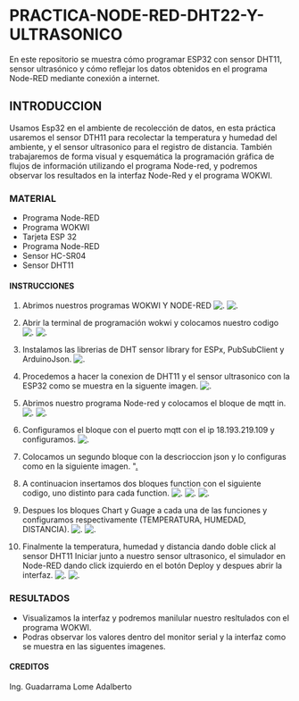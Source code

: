 # PRACTICA-NODE-RED-DHT22-Y-ULTRASONICO
En este repositorio se muestra cómo programar ESP32 con sensor DHT11, sensor ultrasónico y cómo reflejar los datos obtenidos en el programa Node-RED mediante conexión a internet.
## INTRODUCCION 
Usamos Esp32 en el ambiente de recolección de datos, en esta práctica usaremos el sensor DTH11 para recolectar la temperatura y humedad del ambiente, y el sensor ultrasonico para el registro de distancia. También trabajaremos de forma visual y esquemática la programación gráfica de flujos de información utilizando el programa Node-red, y podremos observar los resultados en la interfaz Node-Red y el programa WOKWI.
### MATERIAL 
* Programa Node-RED
* Programa WOKWI
* Tarjeta ESP 32
* Programa Node-RED
* Sensor HC-SR04
* Sensor DHT11
#### INSTRUCCIONES 
1. Abrimos nuestros programas WOKWI Y NODE-RED
![.](https://github.com/AdalGuadarrama/PRACTICA-NODE-RED-DHT22-Y-ULTRASONICO/blob/main/s0.0.png)
![.](https://github.com/AdalGuadarrama/PRACTICA-NODE-RED-DHT22-Y-ULTRASONICO/blob/main/u1.png)

2. Abrir la terminal de programación wokwi y colocamos nuestro codigo
![.](https://github.com/AdalGuadarrama/PRACTICA-NODE-RED-DHT22-Y-ULTRASONICO/blob/main/u2.png)
![.](https://github.com/AdalGuadarrama/PRACTICA-NODE-RED-DHT22-Y-ULTRASONICO/blob/main/u3.png)

3. Instalamos las librerias de DHT sensor library for ESPx, PubSubClient y ArduinoJson.
![.](https://github.com/AdalGuadarrama/PRACTICA-NODE-RED-DHT22-Y-ULTRASONICO/blob/main/s13.png)

4. Procedemos a hacer la conexion de DHT11 y  el sensor ultrasonico con la ESP32 como se muestra en la siguente imagen.
![.](https://github.com/AdalGuadarrama/PRACTICA-NODE-RED-DHT22-Y-ULTRASONICO/blob/main/u4.png)

5. Abrimos nuestro programa Node-red y colocamos el bloque de mqtt in.
![.](https://github.com/AdalGuadarrama/PRACTICA-NODE-RED-DHT22-Y-ULTRASONICO/blob/main/s0.0.png)
![.](https://github.com/AdalGuadarrama/PRACTICA-NODE-RED-DHT22-Y-ULTRASONICO/blob/main/s1.png)

6. Configuramos el bloque con el puerto mqtt con el ip 18.193.219.109 y configuramos.
![.](https://github.com/AdalGuadarrama/PRACTICA-NODE-RED-DHT22-Y-ULTRASONICO/blob/main/s3%20(2).png)

7. Colocamos un segundo bloque con la descrioccion json y lo configuras como en la siguiente imagen.
"[.](https://github.com/AdalGuadarrama/PRACTICA-NODE-RED-DHT22-Y-ULTRASONICO/blob/main/s4.png)

8. A continuacion insertamos dos bloques function con el siguiente codigo, uno distinto para cada function.
![.](https://github.com/AdalGuadarrama/PRACTICA-NODE-RED-DHT22-Y-ULTRASONICO/blob/main/s5..png)
![.](https://github.com/AdalGuadarrama/PRACTICA-NODE-RED-DHT22-Y-ULTRASONICO/blob/main/s6.png)
![.](https://github.com/AdalGuadarrama/PRACTICA-NODE-RED-DHT22-Y-ULTRASONICO/blob/main/U5.png)

9. Despues los bloques Chart y Guage a cada una de las funciones y configuramos respectivamente (TEMPERATURA, HUMEDAD, DISTANCIA).
![.](https://github.com/AdalGuadarrama/PRACTICA-NODE-RED-DHT22-Y-ULTRASONICO/blob/main/s7.png)
![.](https://github.com/AdalGuadarrama/PRACTICA-NODE-RED-DHT22-Y-ULTRASONICO/blob/main/s8.png)

10. Finalmente la temperatura, humedad y distancia  dando doble click al sensor DHT11 Iniciar junto a nuestro sensor ultrasonico, el simulador en Node-RED dando click izquierdo en el botón Deploy y despues abrir la interfaz.
![.](https://github.com/AdalGuadarrama/PRACTICA-NODE-RED-DHT22-Y-ULTRASONICO/blob/main/u7.png)
![.](https://github.com/AdalGuadarrama/PRACTICA-NODE-RED-DHT22-Y-ULTRASONICO/blob/main/u8.png)

### RESULTADOS 
* Visualizamos la interfaz y podremos manilular nuestro resltulados con el programa WOKWI.
* Podras observar los valores dentro del monitor serial y la interfaz como se muestra en las siguentes imagenes.
#### CREDITOS
Ing. Guadarrama Lome Adalberto 
